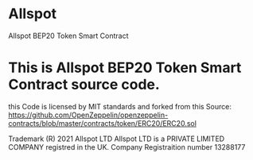 # Allspot
Allspot BEP20 Token Smart Contract

# This is Allspot BEP20 Token Smart Contract source code.

this Code is licensed by MIT standards 
and forked from this Source:
https://github.com/OpenZeppelin/openzeppelin-contracts/blob/master/contracts/token/ERC20/ERC20.sol

Trademark (R) 2021 Allspot LTD
Allspot LTD is a PRIVATE LIMITED COMPANY registred in the UK. Company Registraition number 13288177
